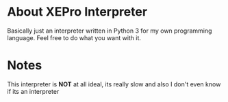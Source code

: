# About XEPro Interpreter
Basically just an interpreter written in Python 3 for my own programming language. Feel free to do what you want with it.

# Notes
This interpreter is **NOT** at all ideal, its really slow and also I don't even know if its an interpreter
